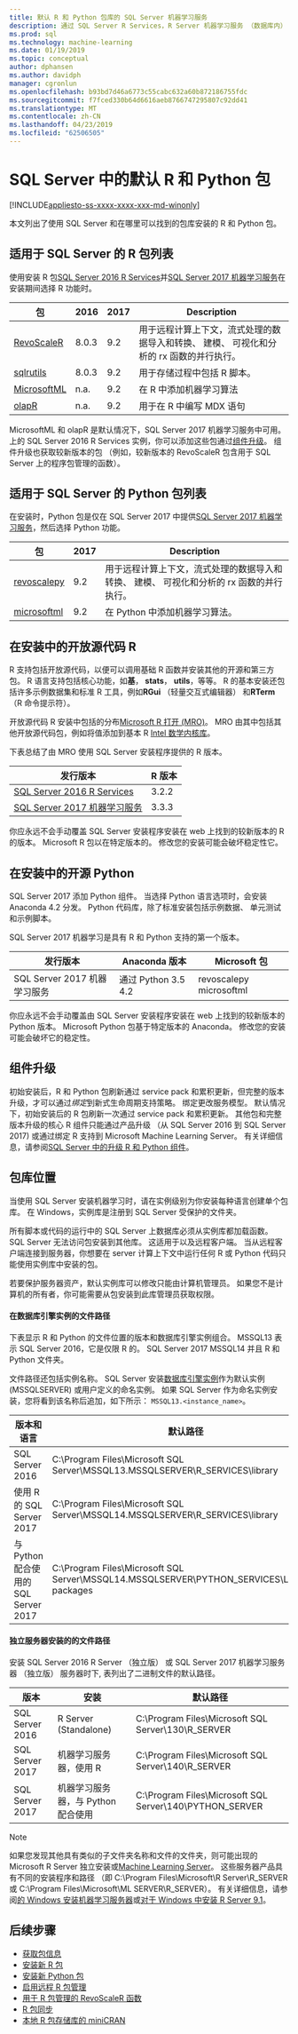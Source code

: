 ```yaml
---
title: 默认 R 和 Python 包库的 SQL Server 机器学习服务
description: 通过 SQL Server R Services，R Server 机器学习服务 （数据库内） 和机器学习服务器 （独立版） 安装的 R 和 Python 包
ms.prod: sql
ms.technology: machine-learning
ms.date: 01/19/2019
ms.topic: conceptual
author: dphansen
ms.author: davidph
manager: cgronlun
ms.openlocfilehash: b93bd7d46a6773c55cabc632a60b872186755fdc
ms.sourcegitcommit: f7fced330b64d6616aeb8766747295807c92dd41
ms.translationtype: MT
ms.contentlocale: zh-CN
ms.lasthandoff: 04/23/2019
ms.locfileid: "62506505"
---
```

# <a name="default-r-and-python-packages-in-sql-server"></a>SQL Server 中的默认 R 和 Python 包
[!INCLUDE[appliesto-ss-xxxx-xxxx-xxx-md-winonly](../../includes/appliesto-ss-xxxx-xxxx-xxx-md-winonly.md)]

本文列出了使用 SQL Server 和在哪里可以找到的包库安装的 R 和 Python 包。  

## <a name="r-package-list-for-sql-server"></a>适用于 SQL Server 的 R 包列表

使用安装 R 包[SQL Server 2016 R Services](../install/sql-r-services-windows-install.md)并[SQL Server 2017 机器学习服务](../install/sql-machine-learning-services-windows-install.md)在安装期间选择 R 功能时。 

|包         | 2016 | 2017 | Description |
|----------------|--------------|--------------|-------------|
| [RevoScaleR](https://docs.microsoft.com/r-server/r-reference/revoscaler/revoscaler)  | 8.0.3 | 9.2 | 用于远程计算上下文，流式处理的数据导入和转换、 建模、 可视化和分析的 rx 函数的并行执行。 |
| [sqlrutils](https://docs.microsoft.com/machine-learning-server/r-reference/sqlrutils/sqlrutils) | 8.0.3 | 9.2 |用于存储过程中包括 R 脚本。 |
| [MicrosoftML](https://docs.microsoft.com/r-server/r-reference/microsoftml/microsoftml-package)| n.a. | 9.2 | 在 R 中添加机器学习算法 | 
| [olapR](https://docs.microsoft.com/machine-learning-server/r-reference/olapr/olapr) | n.a.  | 9.2 | 用于在 R 中编写 MDX 语句 |

MicrosoftML 和 olapR 是默认情况下，SQL Server 2017 机器学习服务中可用。 上的 SQL Server 2016 R Services 实例，你可以添加这些包通过[组件升级](use-sqlbindr-exe-to-upgrade-an-instance-of-sql-server.md)。 组件升级也获取较新版本的包 （例如，较新版本的 RevoScaleR 包含用于 SQL Server 上的程序包管理的函数）。

## <a name="python-package-list-for-sql-server"></a>适用于 SQL Server 的 Python 包列表

在安装时，Python 包是仅在 SQL Server 2017 中提供[SQL Server 2017 机器学习服务](../install/sql-machine-learning-services-windows-install.md)，然后选择 Python 功能。

| 包         | 2017    |  Description |
| -----------------|-------------|------------|
| [revoscalepy](https://docs.microsoft.com/machine-learning-server/python-reference/revoscalepy/revoscalepy-package) | 9.2 | 用于远程计算上下文，流式处理的数据导入和转换、 建模、 可视化和分析的 rx 函数的并行执行。 |
| [microsoftml](https://docs.microsoft.com/machine-learning-server/python-reference/microsoftml/microsoftml-package) | 9.2 | 在 Python 中添加机器学习算法。 |

## <a name="open-source-r-in-your-installation"></a>在安装中的开放源代码 R

R 支持包括开放源代码，以便可以调用基础 R 函数并安装其他的开源和第三方包。 R 语言支持包括核心功能，如**基**， **stats**， **utils**，等等。 R 的基本安装还包括许多示例数据集和标准 R 工具，例如**RGui** （轻量交互式编辑器） 和**RTerm** （R 命令提示符）。 

开放源代码 R 安装中包括的分布[Microsoft R 打开 (MRO)](https://mran.microsoft.com/open)。 MRO 由其中包括其他开放源代码包，例如将值添加到基本 R [Intel 数学内核库](https://en.wikipedia.org/wiki/Math_Kernel_Library)。

下表总结了由 MRO 使用 SQL Server 安装程序提供的 R 版本。

|发行版本             | R 版本       |
|--------------------|-----------------|
| [SQL Server 2016 R Services](../install/sql-r-services-windows-install.md) | 3.2.2   | 
| [SQL Server 2017 机器学习服务](../install/sql-machine-learning-services-windows-install.md) | 3.3.3 |

你应永远不会手动覆盖 SQL Server 安装程序安装在 web 上找到的较新版本的 R 的版本。 Microsoft R 包以在特定版本的。 修改您的安装可能会破坏稳定性它。

## <a name="open-source-python-in-your-installation"></a>在安装中的开源 Python

SQL Server 2017 添加 Python 组件。 当选择 Python 语言选项时，会安装 Anaconda 4.2 分发。 Python 代码库，除了标准安装包括示例数据、 单元测试和示例脚本。 

SQL Server 2017 机器学习是具有 R 和 Python 支持的第一个版本。

|发行版本             | Anaconda 版本| Microsoft 包    |
|--------------------|-----------------|-----------------------|
| SQL Server 2017 机器学习服务  | 通过 Python 3.5 4.2 | revoscalepy microsoftml |

你应永远不会手动覆盖由 SQL Server 安装程序安装在 web 上找到的较新版本的 Python 版本。 Microsoft Python 包基于特定版本的 Anaconda。 修改您的安装可能会破坏它的稳定性。

## <a name="component-upgrades"></a>组件升级

初始安装后，R 和 Python 包刷新通过 service pack 和累积更新，但完整的版本升级，才可以通过*绑定*到新式生命周期支持策略。 绑定更改服务模型。 默认情况下，初始安装后的 R 包刷新一次通过 service pack 和累积更新。 其他包和完整版本升级的核心 R 组件只能通过产品升级 （从 SQL Server 2016 到 SQL Server 2017) 或通过绑定 R 支持到 Microsoft Machine Learning Server。 有关详细信息，请参阅[SQL Server 中的升级 R 和 Python 组件](use-sqlbindr-exe-to-upgrade-an-instance-of-sql-server.md)。

## <a name="package-library-location"></a>包库位置

当使用 SQL Server 安装机器学习时，请在实例级别为你安装每种语言创建单个包库。 在 Windows，实例库是注册到 SQL Server 受保护的文件夹。

所有脚本或代码的运行中的 SQL Server 上数据库必须从实例库都加载函数。 SQL Server 无法访问包安装到其他库。 这适用于以及远程客户端。 当从远程客户端连接到服务器，你想要在 server 计算上下文中运行任何 R 或 Python 代码只能使用实例库中安装的包。

若要保护服务器资产，默认实例库可以修改只能由计算机管理员。 如果您不是计算机的所有者，你可能需要从包安装到此库管理员获取权限。 

#### <a name="file-path-for-in-database-engine-instances"></a>在数据库引擎实例的文件路径

下表显示 R 和 Python 的文件位置的版本和数据库引擎实例组合。 MSSQL13 表示 SQL Server 2016，它是仅限 R 的。 SQL Server 2017 MSSQL14 并且 R 和 Python 文件夹。 

文件路径还包括实例名称。 SQL Server 安装[数据库引擎实例](../../database-engine/configure-windows/database-engine-instances-sql-server.md)作为默认实例 (MSSQLSERVER) 或用户定义的命名实例。 如果 SQL Server 作为命名实例安装，您将看到该名称后追加，如下所示： `MSSQL13.<instance_name>`。

|版本和语言  | 默认路径|
|----------------------|------------|
| SQL Server 2016 |C:\Program Files\Microsoft SQL Server\MSSQL13.MSSQLSERVER\R_SERVICES\library|
| 使用 R 的 SQL Server 2017|C:\Program Files\Microsoft SQL Server\MSSQL14.MSSQLSERVER\R_SERVICES\library |
| 与 Python 配合使用的 SQL Server 2017 |C:\Program Files\Microsoft SQL Server\MSSQL14.MSSQLSERVER\PYTHON_SERVICES\Lib\site-packages |


#### <a name="file-path-for-standalone-server-installations"></a>独立服务器安装的的文件路径

安装 SQL Server 2016 R Server （独立版） 或 SQL Server 2017 机器学习服务器 （独立版） 服务器时下, 表列出了二进制文件的默认路径。 

|版本| 安装|默认路径|
|-------|-------------|------------|
| SQL Server 2016|R Server (Standalone)| C:\Program Files\Microsoft SQL Server\130\R_SERVER|
|SQL Server 2017|机器学习服务器，使用 R |C:\Program Files\Microsoft SQL Server\140\R_SERVER|
|SQL Server 2017|机器学习服务器，与 Python 配合使用 |C:\Program Files\Microsoft SQL Server\140\PYTHON_SERVER|

> [!NOTE]
> 如果您发现其他具有类似的子文件夹名称和文件的文件夹，则可能出现的 Microsoft R Server 独立安装或[Machine Learning Server](https://docs.microsoft.com/machine-learning-server/)。 这些服务器产品具有不同的安装程序和路径 （即 C:\Program Files\Microsoft\R Server\R_SERVER 或 C:\Program Files\Microsoft\ML SERVER\R_SERVER）。 有关详细信息，请参阅[的 Windows 安装机器学习服务器](https://docs.microsoft.com/machine-learning-server/install/machine-learning-server-windows-install)或[对于 Windows 中安装 R Server 9.1](https://docs.microsoft.com/machine-learning-server/install/r-server-install-windows)。

## <a name="next-steps"></a>后续步骤

+ [获取包信息](determine-which-packages-are-installed-on-sql-server.md)
+ [安装新 R 包](install-additional-r-packages-on-sql-server.md)
+ [安装新 Python 包](../python/install-additional-python-packages-on-sql-server.md)
+ [启用远程 R 包管理](r-package-how-to-enable-or-disable.md)
+ [用于 R 包管理的 RevoScaleR 函数](use-revoscaler-to-manage-r-packages.md)
+ [R 包同步](package-install-uninstall-and-sync.md)
+ [本地 R 包存储库的 miniCRAN](create-a-local-package-repository-using-minicran.md)
